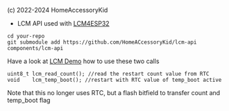(c) 2022-2024 HomeAccessoryKid
 * LCM API used with [LCM4ESP32](https://github.com/HomeACcessoryKid/LCM4ESP32)

```
cd your-repo  
git submodule add https://github.com/HomeACcessoryKid/lcm-api components/lcm-api
```
Have a look at [LCM Demo](https://github.com/HomeACcessoryKid/lcm-demo) how to use these two calls
```
uint8_t lcm_read_count(); //read the restart count value from RTC  
void    lcm_temp_boot(); //restart with RTC value of temp_boot active  
```
Note that this no longer uses RTC, but a flash bitfield to transfer count and temp_boot flag